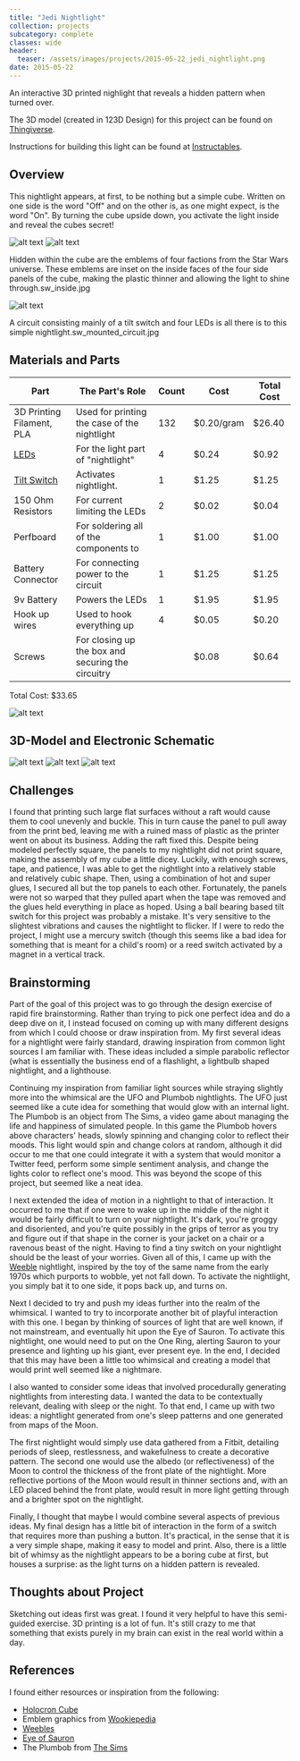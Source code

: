 ```yaml
---
title: "Jedi Nightlight"
collection: projects
subcategory: complete
classes: wide
header: 
  teaser: /assets/images/projects/2015-05-22_jedi_nightlight.png
date: 2015-05-22
---
```


An interactive 3D printed nighlight that reveals a hidden pattern when turned over.



The 3D model (created in 123D Design) for this project can be found on [Thingiverse](http://www.google.com).

Instructions for building this light can be found at [Instructables](http://www.google.com).

## Overview
This nightlight appears, at first, to be nothing but a simple cube. Written on one side is the word "Off" and on the other is, as one might expect, is the word "On". By turning the cube upside down, you activate the light inside and reveal the cubes secret!


![alt text](/assets/images/projects/nightlight_off.png "Switched off")
![alt text](/assets/images/projects/nightlight_on.png "Switched on!")

Hidden within the cube are the emblems of four factions from the Star Wars universe. These emblems are inset on the inside faces of the four side panels of the cube, making the plastic thinner and allowing the light to shine through.sw_inside.jpg

![alt text](/assets/images/projects/nightlight_inside.png "Under the hood")

A circuit consisting mainly of a tilt switch and four LEDs is all there is to this simple nightlight.sw_mounted_circuit.jpg


## Materials and Parts
| Part |  The Part's Role |  Count  |  Cost  |  Total Cost  |
|---|---|---|---|---|
3D Printing Filament, PLA | Used for printing the case of the nightlight | 132 | $0.20/gram | $26.40
[LEDs](https://eu.mouser.com/ProductDetail/Cree-Inc/C503D-WAN-CCbEb151/?qs=%2fha2pyFaduioseTUwega4f7QNFIxkmiPpTYJtecMwRYMRUl7rUkX86TpIVdXPQIk) | For the light part of "nightlight" | 4 | $0.24 | $0.92
[Tilt Switch](http://www.mouser.com/ProductDetail/E-Switch/TM1000/?qs=sGAEpiMZZMtCWdKUURnHj1%252bkvdiUuPvDlfB2tFt2oBI%3d) | Activates nightlight. | 1 | $1.25 | $1.25
150 Ohm Resistors | For current limiting the LEDs | 2 | $0.02 | $0.04
Perfboard | For soldering all of the components to | 1 | $1.00 | $1.00
Battery Connector | For connecting power to the circuit | 1 | $1.25 | $1.25
9v Battery | Powers the LEDs | 1 | $1.95 | $1.95
Hook up wires | Used to hook everything up | 4 | $0.05 | $0.20
Screws | For closing up the box and securing the circuitry |  | $0.08 | $0.64

Total Cost: $33.65

![alt text](/assets/images/projects/nightlight_parts.png "All the parts")

## 3D-Model and Electronic Schematic
![alt text](/assets/images/projects/nightlight_model1.png "3D Model")
![alt text](/assets/images/projects/nightlight_model2.png "3D Model")
![alt text](/assets/images/projects/nightlight_schematic.png "The schematic")

## Challenges
I found that printing such large flat surfaces without a raft would cause them to cool unevenly and buckle. This in turn cause the panel to pull away from the print bed, leaving me with a ruined mass of plastic as the printer went on about its business. Adding the raft fixed this.
Despite being modeled perfectly square, the panels to my nightlight did not print square, making the assembly of my cube a little dicey. Luckily, with enough screws, tape, and patience, I was able to get the nightlight into a relatively stable and relatively cubic shape. Then, using a combination of hot and super glues, I secured all but the top panels to each other. Fortunately, the panels were not so warped that they pulled apart when the tape was removed and the glues held everything in place as hoped.
Using a ball bearing based tilt switch for this project was probably a mistake. It's very sensitive to the slightest vibrations and causes the nightlight to flicker. If I were to redo the project, I might use a mercury switch (though this seems like a bad idea for something that is meant for a child's room) or a reed switch activated by a magnet in a vertical track.


## Brainstorming
Part of the goal of this project was to go through the design exercise of rapid fire brainstorming.  Rather than trying to pick one perfect idea and do a deep dive on it, I instead focused on coming up with many different designs from which I could choose or draw inspiration from. My first several ideas for a nightlight were fairly standard, drawing inspiration from common light sources I am familiar with. These ideas included a simple parabolic reflector (what is essentially the business end of a flashlight, a lightbulb shaped nightlight, and a lighthouse.

Continuing my inspiration from familiar light sources while straying slightly more into the whimsical are the UFO and Plumbob nightlights. The UFO just seemed like a cute idea for something that would glow with an internal light. The Plumbob is an object from The Sims, a video game about managing the life and happiness of simulated people. In this game the Plumbob hovers above characters' heads, slowly spinning and changing color to reflect their moods. This light would spin and change colors at random, although it did occur to me that one could integrate it with a system that would monitor a Twitter feed, perform some simple sentiment analysis, and change the lights color to reflect one's mood. This was beyond the scope of this project, but seemed like a neat idea.

I next extended the idea of motion in a nightlight to that of interaction. It occurred to me that if one were to wake up in the middle of the night it would be fairly difficult to turn on your nightlight. It's dark, you're groggy and disoriented, and you're quite possibly in the grips of terror as you try and figure out if that shape in the corner is your jacket on a chair or a ravenous beast of the night. Having to find a tiny switch on your nightlight should be the least of your worries. Given all of this, I came up with the [Weeble](https://www.youtube.com/watch?v=dFzhjnjXc2o) nightlight, inspired by the toy of the same name from the early 1970s which purports to wobble, yet not fall down. To activate the nightlight, you simply bat it to one side, it pops back up, and turns on.

Next I decided to try and push my ideas further into the realm of the whimsical. I wanted to try to incorporate another bit of playful interaction with this one. I began by thinking of sources of light that are well known, if not mainstream, and eventually hit upon the Eye of Sauron. To activate this nightlight, one would need to put on the One Ring, alerting Sauron to your presence and lighting up his giant, ever present eye. In the end, I decided that this may have been a little too whimsical and creating a model that would print well seemed like a nightmare.

I also wanted to consider some ideas that involved procedurally generating nightlights from interesting data. I wanted the data to be contextually relevant, dealing with sleep or the night. To that end, I came up with two ideas: a nightlight generated from one's sleep patterns and one generated from maps of the Moon.

The first nightlight would simply use data gathered from a Fitbit, detailing periods of sleep, restlessness, and wakefulness to create a decorative pattern. The second one would use the albedo (or reflectiveness) of the Moon to control the thickness of the front plate of the nightlight. More reflective portions of the Moon would result in thinner sections and, with an LED placed behind the front plate, would result in more light getting through and a brighter spot on the nightlight.

Finally, I thought that maybe I would combine several aspects of previous ideas. My final design has a little bit of interaction in the form of a switch that requires more than pushing a button. It's practical, in the sense that it is a very simple shape, making it easy to model and print. Also, there is a little bit of whimsy as the nightlight appears to be a boring cube at first, but houses a surprise: as the light turns on a hidden pattern is revealed.

## Thoughts about Project
Sketching out ideas first was great. I found it very helpful to have this semi-guided exercise.
3D printing is a lot of fun. It's still crazy to me that something that exists purely in my brain can exist in the real world within a day.


## References
I found either resources or inspiration from the following:
- [Holocron Cube](http://starwars.wikia.com/wiki/Holocron)
- Emblem graphics from [Wookiepedia](http://starwars.wikia.com/wiki/Main_Page)
- [Weebles](http://en.wikipedia.org/wiki/Weeble)
- [Eye of Sauron](http://en.wikipedia.org/wiki/Sauron#Eye_of_Sauron)
- The Plumbob from [The Sims](http://www.thesims.com/)